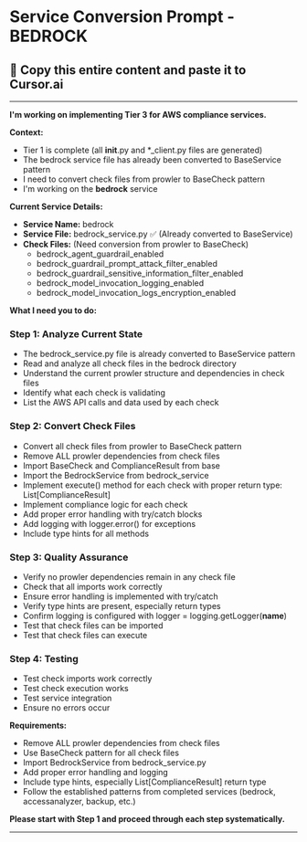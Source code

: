 # Service Conversion Prompt - BEDROCK

## 🎯 Copy this entire content and paste it to Cursor.ai

---

**I'm working on implementing Tier 3 for AWS compliance services.**

**Context:**
- Tier 1 is complete (all __init__.py and *_client.py files are generated)
- The bedrock service file has already been converted to BaseService pattern
- I need to convert check files from prowler to BaseCheck pattern
- I'm working on the **bedrock** service

**Current Service Details:**
- **Service Name:** bedrock
- **Service File:** bedrock_service.py ✅ (Already converted to BaseService)
- **Check Files:** (Need conversion from prowler to BaseCheck)
  - bedrock_agent_guardrail_enabled
  - bedrock_guardrail_prompt_attack_filter_enabled
  - bedrock_guardrail_sensitive_information_filter_enabled
  - bedrock_model_invocation_logging_enabled
  - bedrock_model_invocation_logs_encryption_enabled

**What I need you to do:**

### Step 1: Analyze Current State
- The bedrock_service.py file is already converted to BaseService pattern
- Read and analyze all check files in the bedrock directory
- Understand the current prowler structure and dependencies in check files
- Identify what each check is validating
- List the AWS API calls and data used by each check

### Step 2: Convert Check Files
- Convert all check files from prowler to BaseCheck pattern
- Remove ALL prowler dependencies from check files
- Import BaseCheck and ComplianceResult from base
- Import the BedrockService from bedrock_service
- Implement execute() method for each check with proper return type: List[ComplianceResult]
- Implement compliance logic for each check
- Add proper error handling with try/catch blocks
- Add logging with logger.error() for exceptions
- Include type hints for all methods

### Step 3: Quality Assurance
- Verify no prowler dependencies remain in any check file
- Check that all imports work correctly
- Ensure error handling is implemented with try/catch
- Verify type hints are present, especially return types
- Confirm logging is configured with logger = logging.getLogger(__name__)
- Test that check files can be imported
- Test that check files can execute

### Step 4: Testing
- Test check imports work correctly
- Test check execution works
- Test service integration
- Ensure no errors occur

**Requirements:**
- Remove ALL prowler dependencies from check files
- Use BaseCheck pattern for all check files
- Import BedrockService from bedrock_service.py
- Add proper error handling and logging
- Include type hints, especially List[ComplianceResult] return type
- Follow the established patterns from completed services (bedrock, accessanalyzer, backup, etc.)

**Please start with Step 1 and proceed through each step systematically.**

---
